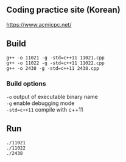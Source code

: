 ## Coding practice site (Korean)
https://www.acmicpc.net/
## Build
`g++ -o 11021 -g -std=c++11 11021.cpp`  
`g++ -o 11022 -g -std=c++11 11022.cpp`  
`g++ -o 2438 -g -std=c++11 2438.cpp`

### Build options
`-o` output of executable binary name  
`-g` enable debugging mode  
`-std=c++11` compile with c++11  

## Run
`./11021`  
`./11022`  
`./2438`